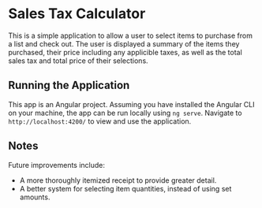 # Sales Tax Calculator

This is a simple application to allow a user to select items to purchase from a list and check out. The user is displayed a summary of the items they purchased, their price including any applicible taxes, as well as the total sales tax and total price of their selections.

## Running the Application
This app is an Angular project. Assuming you have installed the Angular CLI on your machine, the app can be run locally using `ng serve`. Navigate to `http://localhost:4200/` to view and use the application.

## Notes
Future improvements include:
 - A more thoroughly itemized receipt to provide greater detail.
 - A better system for selecting item quantities, instead of using set amounts.
